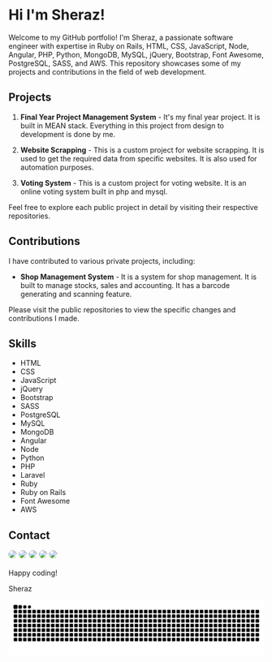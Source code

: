 # Hi I'm Sheraz!

Welcome to my GitHub portfolio! I'm Sheraz, a passionate software engineer with expertise in Ruby on Rails, HTML, CSS, JavaScript, Node, Angular, PHP, Python, MongoDB, MySQL, jQuery, Bootstrap, Font Awesome, PostgreSQL, SASS, and AWS. This repository showcases some of my projects and contributions in the field of web development.

## Projects

1. **Final Year Project Management System** - It's my final year project. It is built in MEAN stack. Everything in this project from design to development is done by me.

2. **Website Scrapping** - This is a custom project for website scrapping. It is used to get the required data from specific websites. It is also used for automation purposes.

3. **Voting System** - This is a custom project for voting website. It is an online voting system built in php and mysql.

Feel free to explore each public project in detail by visiting their respective repositories.

## Contributions

I have contributed to various private projects, including:

- **Shop Management System** - It is a system for shop management. It is built to manage stocks, sales and accounting. It has a barcode generating and scanning feature.

Please visit the public repositories to view the specific changes and contributions I made.

## Skills

- HTML
- CSS
- JavaScript
- jQuery
- Bootstrap
- SASS
- PostgreSQL
- MySQL
- MongoDB
- Angular
- Node
- Python
- PHP
- Laravel
- Ruby
- Ruby on Rails
- Font Awesome
- AWS

## Contact 
<div> 
  <a href="https://www.linkedin.com/in/sherazp995" target="_blank"><img src="https://pbs.twimg.com/profile_images/1508518003184349187/1KQYoqPY_400x400.png" width="50px" style="border-radius: 10px;" target="_blank"></a> 
  <a href="https://twitter.com/sherazprince15" target="_blank"><img src="https://pbs.twimg.com/profile_images/1354490322391158787/DdLuXSyU_400x400.jpg" width="50px" style="border-radius: 10px;" target="_blank"></a>
  <a href="https://www.instagram.com/sherazp995" target="_blank"><img src="https://pbs.twimg.com/profile_images/1305901852190482434/nVjrSoGe_400x400.jpg" width="50px" style="border-radius: 10px;" target="_blank"></a>
  <a href="https://www.facebook.com/sherazp995" target="_blank"><img src="https://pbs.twimg.com/profile_images/1511324689922244610/T4W1XqyD_400x400.jpg" width="50px" style="border-radius: 10px;" target="_blank"></a>
  <a href = "mailto: sherazp995@gmail.com"><img src="https://pbs.twimg.com/profile_images/1313394640393957378/L0W5hykJ_400x400.jpg" width="50px" style="border-radius: 10px;" target="_blank"></a>
 </br>
</br>
</hr>
Happy coding!

Sheraz

<!---
sherazp995/sherazp995 is a ✨ special ✨ repository because its `README.md` (this file) appears on your GitHub profile.
You can click the Preview link to take a look at your changes.
--->

<picture>
  <source media="(prefers-color-scheme: dark)" srcset="https://raw.githubusercontent.com/sherazp995/sherazp995/output/github-contribution-grid-snake-dark.svg">
  <source media="(prefers-color-scheme: light)" srcset="https://raw.githubusercontent.com/sherazp995/sherazp995/output/github-contribution-grid-snake.svg">
  <img alt="github contribution grid snake animation" src="https://raw.githubusercontent.com/sherazp995/sherazp995/output/github-contribution-grid-snake.svg">
</picture>
